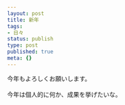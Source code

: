 ```yaml
---
layout: post
title: 新年
tags:
- 日々
status: publish
type: post
published: true
meta: {}
---
```

<p>今年もよろしくお願いします。<br /><br />今年は個人的に何か、成果を挙げたいな。<br /></p>
